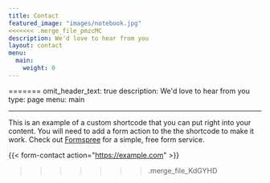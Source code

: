 ```yaml
---
title: Contact
featured_image: "images/notebook.jpg"
<<<<<<< .merge_file_pmzcMC
description: We'd love to hear from you
layout: contact
menu: 
  main:
    weight: 0
---
```

=======
omit_header_text: true
description: We'd love to hear from you
type: page
menu: main

---


This is an example of a custom shortcode that you can put right into your content. You will need to add a form action to the the shortcode to make it work. Check out [Formspree](https://formspree.io/) for a simple, free form service. 

{{< form-contact action="https://example.com"  >}}
>>>>>>> .merge_file_KdGYHD
